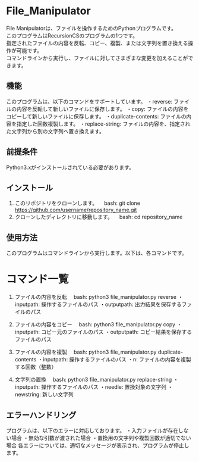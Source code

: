 # File_Manipulator
File Manipulatorは、ファイルを操作するためのPythonプログラムです。  
このプログラムはRecursionCSのプログラムの1つです。                                
指定されたファイルの内容を反転、コピー、複製、または文字列を置き換える操作が可能です。     
コマンドラインから実行し、ファイルに対してさまざまな変更を加えることができます。  

## 機能
このプログラムは、以下のコマンドをサポートしています。
・reverse: ファイルの内容を反転して新しいファイルに保存します。
・copy: ファイルの内容をコピーして新しいファイルに保存します。
・duplicate-contents: ファイルの内容を指定した回数複製します。
・replace-string: ファイルの内容を、指定された文字列から別の文字列へ置き換えます。

## 前提条件
Python3.xがインストールされている必要があります。

## インストール
1. このリポジトリをクローンします。
　bash: git clone https://github.com/username/repository_name.git
2. クローンしたディレクトリに移動します。
　bash: cd repository_name

## 使用方法
このプログラムはコマンドラインから実行します。以下は、各コマンドです。

# コマンド一覧
1. ファイルの内容を反転
　bash: python3 file_manipulator.py reverse <inputpath> <outputpath>
・inputpath: 操作するファイルのパス
・outputpath: 出力結果を保存するファイルのパス

2. ファイルの内容をコピー
　bash: python3 file_manipulator.py copy <inputpath> <outputpath>
・inputpath: コピー元のファイルのパス
・outputpath: コピー結果を保存するファイルのパス

3. ファイルの内容を複製
　bash: python3 file_manipulator.py duplicate-contents <inputpath> <n>
・inputpath: 操作するファイルのパス
・n: ファイルの内容を複製する回数（整数）

4. 文字列の置換
　bash: python3 file_manipulator.py replace-string <inputpath> <needle> <newstring>
・inputpath: 操作するファイルのパス
・needle: 置換対象の文字列
・newstring: 新しい文字列

## エラーハンドリング
プログラムは、以下のエラーに対応しております。
・入力ファイルが存在しない場合
・無効な引数が渡された場合
・置換用の文字列や複製回数が適切でない場合
各エラーについては、適切なメッセージが表示され、プログラムが停止します。
